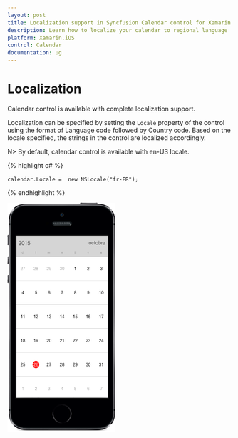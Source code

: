 ```yaml
---
layout: post
title: Localization support in Syncfusion Calendar control for Xamarin.iOS
description: Learn how to localize your calendar to regional language
platform: Xamarin.iOS
control: Calendar
documentation: ug
---
```


# Localization

Calendar control is available with complete localization support.
 
Localization can be specified by setting the `Locale` property of the control using the format of Language code followed by Country code. Based on the locale specified, the strings in the control are localized accordingly.
 
N> By default, calendar control is available with en-US locale.

{% highlight c# %}

	calendar.Locale =  new NSLocale("fr-FR");

{% endhighlight %}

![](images/localisation.png)                                        

